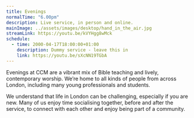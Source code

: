 ```yaml
---
title: Evenings
normalTime: "6.00pm"
description: Live service, in person and online.
mainImage: ../assets/images/desktop/hand_in_the_air.jpg
streamLink: https://youtu.be/kVYHgg8wMck
schedule:          
  - time: 2000-04-17T18:00:00+01:00
    description: Dummy service - leave this in
    link: https://youtu.be/sXcNN19TGbA
---
```

Evenings at CCM are a vibrant mix of Bible teaching and lively, contemporary worship. We’re home to all kinds of people from across London, including many young professionals and students.

We understand that life in London can be challenging, especially if you are new. Many of us enjoy time socialising together, before and after the service, to connect with each other and enjoy being part of a community.
